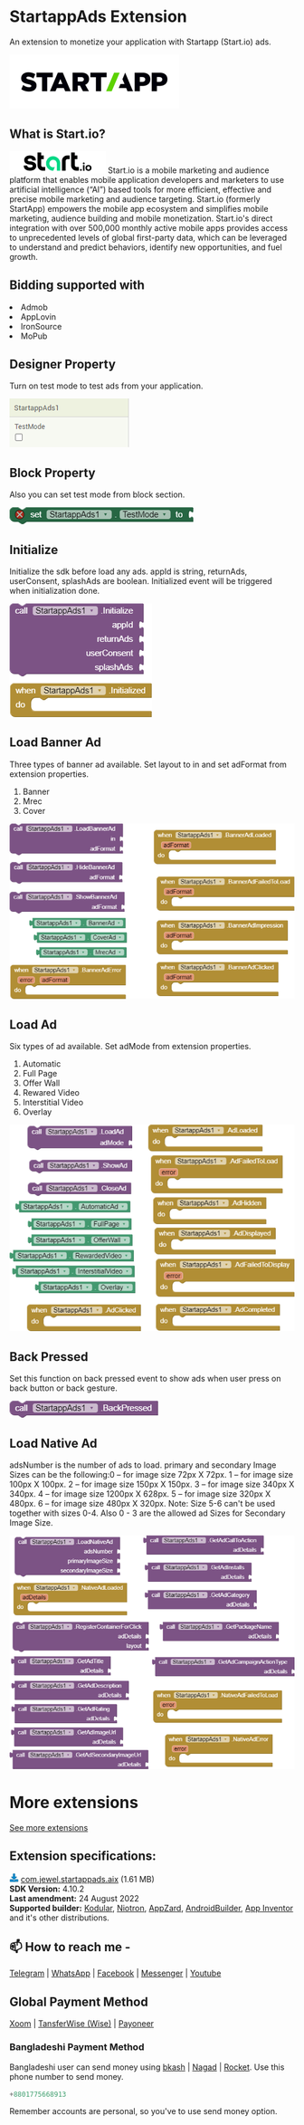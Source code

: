# StartappAds Extension
An extension to monetize your application with Startapp (Start.io) ads.

<img src="https://github.com/jewelshkjony/StartappAds/raw/main/images/startapp.png"/>

## What is Start.io?

<img src="https://github.com/jewelshkjony/StartappAds/raw/main/images/start.io.png"/>
Start.io is a mobile marketing and audience platform that enables mobile application developers and marketers to use artificial intelligence (“AI”) based tools for more efficient, effective and precise mobile marketing and audience targeting. Start.io (formerly StartApp) empowers the mobile app ecosystem and simplifies mobile marketing, audience building and mobile monetization. Start.io's direct integration with over 500,000 monthly active mobile apps provides access to unprecedented levels of global first-party data, which can be leveraged to understand and predict behaviors, identify new opportunities, and fuel growth.

## Bidding supported with
<li> Admob
<li> AppLovin
<li> IronSource
<li> MoPub

## Designer Property
Turn on test mode to test ads from your application.

<img src="https://github.com/jewelshkjony/StartappAds/raw/main/images/Designer.png"/>

## Block Property
Also you can set test mode from block section.

<img src="https://github.com/jewelshkjony/StartappAds/raw/main/images/Block-Property.png"/>

## Initialize
Initialize the sdk before load any ads. appId is string, returnAds, userConsent, splashAds are boolean. Initialized event will be triggered when initialization done.

<img src="https://github.com/jewelshkjony/StartappAds/raw/main/images/Initialize.png"/>

## Load Banner Ad
Three types of banner ad available. Set layout to in and set adFormat from extension properties.
1. Banner
2. Mrec
3. Cover 

<img src="https://github.com/jewelshkjony/StartappAds/raw/main/images/Banner.png"/>

## Load Ad
Six types of ad available. Set adMode from extension properties.
1. Automatic
2. Full Page
3. Offer Wall
4. Rewared Video
5. Interstitial Video
6. Overlay

<img src="https://github.com/jewelshkjony/StartappAds/raw/main/images/AdMode.png"/>

## Back Pressed
Set this function on back pressed event to show ads when user press on back button or back gesture.

<img src="https://github.com/jewelshkjony/StartappAds/raw/main/images/BackPressed.png"/>
    
## Load Native Ad
adsNumber is the number of ads to load. primary and secondary Image Sizes can be the following:0 – for image size 72px X 72px. 1 – for image size 100px X 100px. 2 – for image size 150px X 150px. 3 – for image size 340px X 340px. 4 – for image size 1200px X 628px. 5 – for image size 320px X 480px. 6 – for image size 480px X 320px. Note: Size 5-6 can't be used together with sizes 0-4. Also 0 - 3 are the allowed ad Sizes for Secondary Image Size.
    
<img src="https://github.com/jewelshkjony/StartappAds/raw/main/images/Native.png"/>

# More extensions
<a href="https://github.com/jewelshkjony?tab=repositories">See more extensions</a>

## Extension specifications:
<img src="https://github.com/jewelshkjony/StartappAds/raw/main/images/download-icon.png"/> <a href="https://community.appinventor.mit.edu/t/paid-startapp-ads-extension-with-native-ad-4-9-1/35968">com.jewel.startappads.aix</a> (1.61 MB) \
<b>SDK Version:</b> 4.10.2\
<b>Last amendment:</b> 24 August 2022\
<b>Supported builder:</b> <a href="https://www.kodular.io/">Kodular</a>, <a href="https://niotron.com/">Niotron</a>, <a href="https://appzard.com/">AppZard</a>, <a href="https://androidbuilder.in/">AndroidBuilder</a>, <a href="http://ai2.appinventor.mit.edu/">App Inventor</a> and it's other distributions.

## 📫 How to reach me -

<a href="https://t.me/jewelshkjony">Telegram</a> | <a href="https://wa.me/8801775668913">WhatsApp</a> | <a href="https://fb.com/jewelshkjony">Facebook</a> | <a href="https://m.me/jewelshkjony">Messenger</a> | <a href="https://m.youtube.com/c/JewelShikderJony?sub_confirmation=1">Youtube</a>

## Global Payment Method
<a href="https://www.xoom.com/bangladesh/send-money">Xoom</a> | <a href="https://wise.com/">TansferWise (Wise)</a> | <a href="http://share.payoneer.com/nav/kJkLyppKLt-FTUg-P9xnUd76yT4iWQiym2irI42PLM7uQWXuVsWvSOABMvVykU5hbFiDGSULXNdI3-yRM7JVhA2">Payoneer</a>

### Bangladeshi Payment Method
Bangladeshi user can send money using <a href="https://bka.sh/next?c=signup&uuid=C1CC9JVT1">bkash</a> | <a href="https://play.google.com/store/apps/details?id=com.konasl.nagad">Nagad</a> | <a href="https://play.google.com/store/apps/details?id=com.dbbl.mbs.apps.main">Rocket</a>.
Use this phone number to send money.

````java
+8801775668913
````

Remember accounts are personal, so you've to use send money option.

